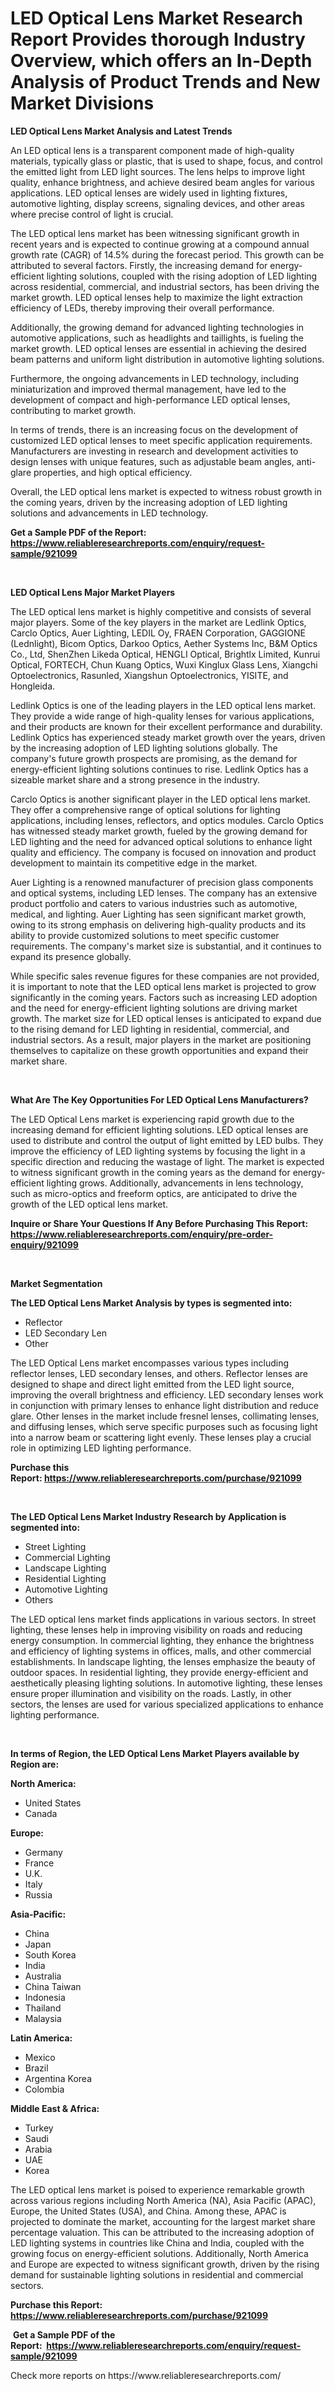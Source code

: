 <p><h1>LED Optical Lens Market Research Report Provides thorough Industry Overview, which offers an In-Depth Analysis of Product Trends and New Market Divisions</h1></p><p><strong>LED Optical Lens Market Analysis and Latest Trends</strong></p>
<p><p>An LED optical lens is a transparent component made of high-quality materials, typically glass or plastic, that is used to shape, focus, and control the emitted light from LED light sources. The lens helps to improve light quality, enhance brightness, and achieve desired beam angles for various applications. LED optical lenses are widely used in lighting fixtures, automotive lighting, display screens, signaling devices, and other areas where precise control of light is crucial.</p><p>The LED optical lens market has been witnessing significant growth in recent years and is expected to continue growing at a compound annual growth rate (CAGR) of 14.5% during the forecast period. This growth can be attributed to several factors. Firstly, the increasing demand for energy-efficient lighting solutions, coupled with the rising adoption of LED lighting across residential, commercial, and industrial sectors, has been driving the market growth. LED optical lenses help to maximize the light extraction efficiency of LEDs, thereby improving their overall performance.</p><p>Additionally, the growing demand for advanced lighting technologies in automotive applications, such as headlights and taillights, is fueling the market growth. LED optical lenses are essential in achieving the desired beam patterns and uniform light distribution in automotive lighting solutions.</p><p>Furthermore, the ongoing advancements in LED technology, including miniaturization and improved thermal management, have led to the development of compact and high-performance LED optical lenses, contributing to market growth.</p><p>In terms of trends, there is an increasing focus on the development of customized LED optical lenses to meet specific application requirements. Manufacturers are investing in research and development activities to design lenses with unique features, such as adjustable beam angles, anti-glare properties, and high optical efficiency.</p><p>Overall, the LED optical lens market is expected to witness robust growth in the coming years, driven by the increasing adoption of LED lighting solutions and advancements in LED technology.</p></p>
<p><strong>Get a Sample PDF of the Report:&nbsp; <a href="https://www.reliableresearchreports.com/enquiry/request-sample/921099">https://www.reliableresearchreports.com/enquiry/request-sample/921099</a></strong></p>
<p>&nbsp;</p>
<p><strong>LED Optical Lens Major Market Players</strong></p>
<p><p>The LED optical lens market is highly competitive and consists of several major players. Some of the key players in the market are Ledlink Optics, Carclo Optics, Auer Lighting, LEDIL Oy, FRAEN Corporation, GAGGIONE (Lednlight), Bicom Optics, Darkoo Optics, Aether Systems Inc, B&M Optics Co., Ltd, ShenZhen Likeda Optical, HENGLI Optical, Brightlx Limited, Kunrui Optical, FORTECH, Chun Kuang Optics, Wuxi Kinglux Glass Lens, Xiangchi Optoelectronics, Rasunled, Xiangshun Optoelectronics, YISITE, and Hongleida.</p><p>Ledlink Optics is one of the leading players in the LED optical lens market. They provide a wide range of high-quality lenses for various applications, and their products are known for their excellent performance and durability. Ledlink Optics has experienced steady market growth over the years, driven by the increasing adoption of LED lighting solutions globally. The company's future growth prospects are promising, as the demand for energy-efficient lighting solutions continues to rise. Ledlink Optics has a sizeable market share and a strong presence in the industry.</p><p>Carclo Optics is another significant player in the LED optical lens market. They offer a comprehensive range of optical solutions for lighting applications, including lenses, reflectors, and optics modules. Carclo Optics has witnessed steady market growth, fueled by the growing demand for LED lighting and the need for advanced optical solutions to enhance light quality and efficiency. The company is focused on innovation and product development to maintain its competitive edge in the market.</p><p>Auer Lighting is a renowned manufacturer of precision glass components and optical systems, including LED lenses. The company has an extensive product portfolio and caters to various industries such as automotive, medical, and lighting. Auer Lighting has seen significant market growth, owing to its strong emphasis on delivering high-quality products and its ability to provide customized solutions to meet specific customer requirements. The company's market size is substantial, and it continues to expand its presence globally.</p><p>While specific sales revenue figures for these companies are not provided, it is important to note that the LED optical lens market is projected to grow significantly in the coming years. Factors such as increasing LED adoption and the need for energy-efficient lighting solutions are driving market growth. The market size for LED optical lenses is anticipated to expand due to the rising demand for LED lighting in residential, commercial, and industrial sectors. As a result, major players in the market are positioning themselves to capitalize on these growth opportunities and expand their market share.</p></p>
<p>&nbsp;</p>
<p><strong>What Are The Key Opportunities For LED Optical Lens Manufacturers?</strong></p>
<p><p>The LED Optical Lens market is experiencing rapid growth due to the increasing demand for efficient lighting solutions. LED optical lenses are used to distribute and control the output of light emitted by LED bulbs. They improve the efficiency of LED lighting systems by focusing the light in a specific direction and reducing the wastage of light. The market is expected to witness significant growth in the coming years as the demand for energy-efficient lighting grows. Additionally, advancements in lens technology, such as micro-optics and freeform optics, are anticipated to drive the growth of the LED optical lens market.</p></p>
<p><strong>Inquire or Share Your Questions If Any Before Purchasing This Report: <a href="https://www.reliableresearchreports.com/enquiry/pre-order-enquiry/921099">https://www.reliableresearchreports.com/enquiry/pre-order-enquiry/921099</a></strong></p>
<p>&nbsp;</p>
<p><strong>Market Segmentation</strong></p>
<p><strong>The LED Optical Lens Market Analysis by types is segmented into:</strong></p>
<p><ul><li>Reflector</li><li>LED Secondary Len</li><li>Other</li></ul></p>
<p><p>The LED Optical Lens market encompasses various types including reflector lenses, LED secondary lenses, and others. Reflector lenses are designed to shape and direct light emitted from the LED light source, improving the overall brightness and efficiency. LED secondary lenses work in conjunction with primary lenses to enhance light distribution and reduce glare. Other lenses in the market include fresnel lenses, collimating lenses, and diffusing lenses, which serve specific purposes such as focusing light into a narrow beam or scattering light evenly. These lenses play a crucial role in optimizing LED lighting performance.</p></p>
<p><strong>Purchase this Report:&nbsp;<a href="https://www.reliableresearchreports.com/purchase/921099">https://www.reliableresearchreports.com/purchase/921099</a></strong></p>
<p>&nbsp;</p>
<p><strong>The LED Optical Lens Market Industry Research by Application is segmented into:</strong></p>
<p><ul><li>Street Lighting</li><li>Commercial Lighting</li><li>Landscape Lighting</li><li>Residential Lighting</li><li>Automotive Lighting</li><li>Others</li></ul></p>
<p><p>The LED optical lens market finds applications in various sectors. In street lighting, these lenses help in improving visibility on roads and reducing energy consumption. In commercial lighting, they enhance the brightness and efficiency of lighting systems in offices, malls, and other commercial establishments. In landscape lighting, the lenses emphasize the beauty of outdoor spaces. In residential lighting, they provide energy-efficient and aesthetically pleasing lighting solutions. In automotive lighting, these lenses ensure proper illumination and visibility on the roads. Lastly, in other sectors, the lenses are used for various specialized applications to enhance lighting performance.</p></p>
<p>&nbsp;</p>
<p><strong>In terms of Region, the LED Optical Lens Market Players available by Region are:</strong></p>
<p>
    <p> <strong> North America: </strong>
        <ul>
            <li>United States</li>
            <li>Canada</li>
        </ul>
        </p> 
    <p> <strong> Europe: </strong>
        <ul>
            <li>Germany</li>
            <li>France</li>
            <li>U.K.</li>
            <li>Italy</li>
            <li>Russia</li>
        </ul>
        </p> 
    <p> <strong> Asia-Pacific: </strong>
        <ul>
            <li>China</li>
            <li>Japan</li>
            <li>South Korea</li>
            <li>India</li>
            <li>Australia</li>
            <li>China Taiwan</li>
            <li>Indonesia</li>
            <li>Thailand</li>
            <li>Malaysia</li>
        </ul>
        </p> 
    <p> <strong> Latin America: </strong>
        <ul>
            <li>Mexico</li>
            <li>Brazil</li>
            <li>Argentina Korea</li>
            <li>Colombia</li>
        </ul>
        </p> 
    <p> <strong> Middle East & Africa: </strong>
        <ul>
            <li>Turkey</li>
            <li>Saudi</li>
            <li>Arabia</li>
            <li>UAE</li>
            <li>Korea</li>
        </ul>
    </p>
    </p>
<p><p>The LED optical lens market is poised to experience remarkable growth across various regions including North America (NA), Asia Pacific (APAC), Europe, the United States (USA), and China. Among these, APAC is projected to dominate the market, accounting for the largest market share percentage valuation. This can be attributed to the increasing adoption of LED lighting systems in countries like China and India, coupled with the growing focus on energy-efficient solutions. Additionally, North America and Europe are expected to witness significant growth, driven by the rising demand for sustainable lighting solutions in residential and commercial sectors.</p></p>
<p><strong>Purchase this Report: <a href="https://www.reliableresearchreports.com/purchase/921099">https://www.reliableresearchreports.com/purchase/921099</a></strong></p>
<p>&nbsp;<strong>Get a Sample PDF of the Report:&nbsp;&nbsp;<a href="https://www.reliableresearchreports.com/enquiry/request-sample/921099">https://www.reliableresearchreports.com/enquiry/request-sample/921099</a></strong></p>
<p><strong></strong></p>
<p>Check more reports on https://www.reliableresearchreports.com/</p>